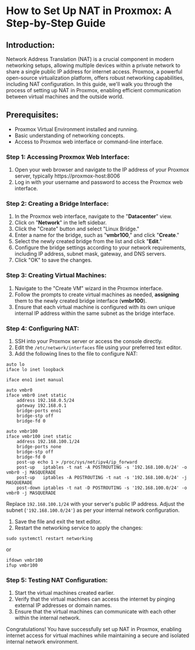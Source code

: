 # How to Set Up NAT in Proxmox: A Step-by-Step Guide


## **Introduction:**

Network Address Translation (NAT) is a crucial component in modern networking setups, allowing multiple devices within a private network to share a single public IP address for internet access. Proxmox, a powerful open-source virtualization platform, offers robust networking capabilities, including NAT configuration. In this guide, we'll walk you through the process of setting up NAT in Proxmox, enabling efficient communication between virtual machines and the outside world.

## **Prerequisites:**

- Proxmox Virtual Environment installed and running.
- Basic understanding of networking concepts.
- Access to Proxmox web interface or command-line interface.

### **Step 1: Accessing Proxmox Web Interface:**

1. Open your web browser and navigate to the IP address of your Proxmox server, typically https://proxmox-host:8006
2. Log in with your username and password to access the Proxmox web interface.

### **Step 2: Creating a Bridge Interface:**

1. In the Proxmox web interface, navigate to the "**Datacenter**" view.
2. Click on "**Network**" in the left sidebar.
3. Click the "Create" button and select "Linux Bridge."
4. Enter a name for the bridge, such as "**vmbr100**," and click "**Create**."
5. Select the newly created bridge from the list and click "**Edit**."
6. Configure the bridge settings according to your network requirements, including IP address, subnet mask, gateway, and DNS servers.
7. Click "OK" to save the changes.

### **Step 3: Creating Virtual Machines:**

1. Navigate to the "Create VM" wizard in the Proxmox interface.
2. Follow the prompts to create virtual machines as needed, **assigning** them to the newly created bridge interface (**vmbr100**).
3. Ensure that each virtual machine is configured with its own unique internal IP address within the same subnet as the bridge interface.

### **Step 4: Configuring NAT:**

1. SSH into your Proxmox server or access the console directly.
2. Edit the `/etc/network/interfaces` file using your preferred text editor.
3. Add the following lines to the file to configure NAT:

```
auto lo
iface lo inet loopback

iface eno1 inet manual

auto vmbr0
iface vmbr0 inet static
    address 192.168.0.5/24
    gateway 192.168.0.1
    bridge-ports eno1
    bridge-stp off
    bridge-fd 0

auto vmbr100
iface vmbr100 inet static
    address 192.168.100.1/24
    bridge-ports none
    bridge-stp off
    bridge-fd 0
    post-up echo 1 > /proc/sys/net/ipv4/ip_forward 
    post-up   iptables -t nat -A POSTROUTING -s '192.168.100.0/24' -o vmbr0 -j MASQUERADE 
    post-up   iptables -A POSTROUTING -t nat -s '192.168.100.0/24' -j MASQUERADE 
    post-down iptables -t nat -D POSTROUTING -s '192.168.100.0/24' -o vmbr0 -j MASQUERADE 

```

Replace `192.168.100.1/24` with your server's public IP address. Adjust the subnet (`'192.168.100.0/24'`) as per your internal network configuration.

1. Save the file and exit the text editor.
2. Restart the networking service to apply the changes:

```
sudo systemctl restart networking
```
or 
```
ifdown vmbr100
ifup vmbr100
```

### **Step 5: Testing NAT Configuration:**

1. Start the virtual machines created earlier.
2. Verify that the virtual machines can access the internet by pinging external IP addresses or domain names.
3. Ensure that the virtual machines can communicate with each other within the internal network.


Congratulations! You have successfully set up NAT in Proxmox, enabling internet access for virtual machines while maintaining a secure and isolated internal network environment.
